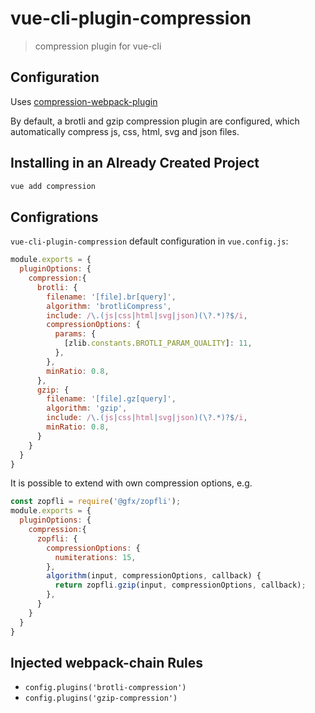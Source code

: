 # vue-cli-plugin-compression

> compression plugin for vue-cli

## Configuration

Uses [compression-webpack-plugin](https://github.com/webpack-contrib/compression-webpack-plugin)

By default, a brotli and gzip compression plugin are configured, which automatically compress js, css, html, svg and json files.

## Installing in an Already Created Project

``` sh
vue add compression
```


## Configrations

`vue-cli-plugin-compression` default configuration in `vue.config.js`:

```js
module.exports = {
  pluginOptions: {
    compression:{
      brotli: {
        filename: '[file].br[query]',
        algorithm: 'brotliCompress',
        include: /\.(js|css|html|svg|json)(\?.*)?$/i,
        compressionOptions: {
          params: {
            [zlib.constants.BROTLI_PARAM_QUALITY]: 11,
          },
        },
        minRatio: 0.8,
      },
      gzip: {
        filename: '[file].gz[query]',
        algorithm: 'gzip',
        include: /\.(js|css|html|svg|json)(\?.*)?$/i,
        minRatio: 0.8,
      }
    }
  }
}
```

It is possible to extend with own compression options, e.g.
```js
const zopfli = require('@gfx/zopfli');
module.exports = {
  pluginOptions: {
    compression:{
      zopfli: {
        compressionOptions: {
          numiterations: 15,
        },
        algorithm(input, compressionOptions, callback) {
          return zopfli.gzip(input, compressionOptions, callback);
        },
      }
    }
  }
}
```

## Injected webpack-chain Rules

- `config.plugins('brotli-compression')`
- `config.plugins('gzip-compression')`
